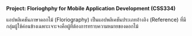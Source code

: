 <B>Project: Florioghphy for Mobile Application Development (CSS334) </B>
<p>แอปพลิเคชันภาษาดอกไม้ (Floriography) เป็นแอปพลิเคชันประเภทอ้างอิง (Reference) ที่มีกลุ่มผู้ใช้ค่อนข้างเฉพาะเจาะจงคือผู้ที่ต้องการทราบความหมายของดอกไม้<p>
